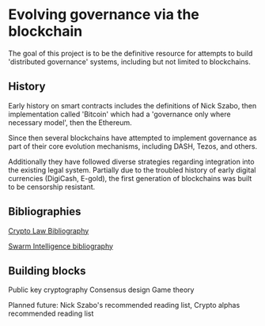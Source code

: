 Evolving governance via the blockchain
======================

The goal of this project is to be the definitive resource for attempts to build 'distributed governance' systems, including but not limited to blockchains.

## History

Early history on smart contracts includes the definitions of Nick Szabo, then implementation called 'Bitcoin' which had a 'governance only where necessary model', then the Ethereum.

 Since then several blockchains have attempted to implement governance as part of their core evolution mechanisms, including DASH, Tezos, and others.

 Additionally they have followed diverse strategies regarding integration into the existing legal system. Partially due to the troubled history of early digital currencies (DigiCash, E-gold), the first generation of blockchains was built to be censorship resistant.

## Bibliographies

[Crypto Law Bibliography](biblios/cryptolaw_biblio.md)

[Swarm Intelligence bibliography](biblios/swarm_systems.md)

## Building blocks

Public key cryptography
Consensus design
Game theory

Planned future: Nick Szabo's recommended reading list, Crypto alphas recommended reading list
